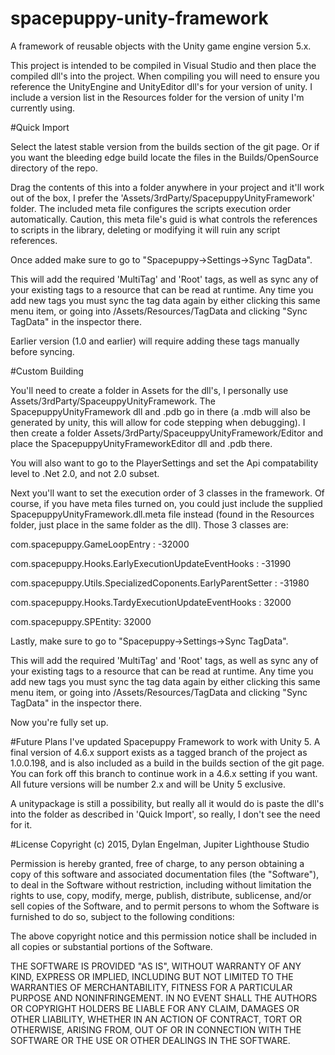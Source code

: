 # spacepuppy-unity-framework
A framework of reusable objects with the Unity game engine version 5.x.

This project is intended to be compiled in Visual Studio and then place the compiled dll's into the project. When compiling you will need to ensure you reference the UnityEngine and UnityEditor dll's for your version of unity. I include a version list in the Resources folder for the version of unity I'm currently using.

#Quick Import

Select the latest stable version from the builds section of the git page. Or if you want the bleeding edge build locate the files in the Builds/OpenSource directory of the repo.

Drag the contents of this into a folder anywhere in your project and it'll work out of the box, I prefer the 'Assets/3rdParty/SpacepuppyUnityFramework' folder. The included meta file configures the scripts execution order automatically. Caution, this meta file's guid is what controls the references to scripts in the library, deleting or modifying it will ruin any script references.

Once added make sure to go to "Spacepuppy->Settings->Sync TagData".

This will add the required 'MultiTag' and 'Root' tags, as well as sync any of your existing tags to a resource that can be read at runtime. Any time you add new tags you must sync the tag data again by either clicking this same menu item, or going into /Assets/Resources/TagData and clicking "Sync TagData" in the inspector there.

Earlier version (1.0 and earlier) will require adding these tags manually before syncing.

#Custom Building

You'll need to create a folder in Assets for the dll's, I personally use Assets/3rdParty/SpaceuppyUnityFramework. The SpacepuppyUnityFramework dll and .pdb go in there (a .mdb will also be generated by unity, this will allow for code stepping when debugging). I then create a folder Assets/3rdParty/SpaceuppyUnityFramework/Editor and place the SpacepuppyUnityFrameworkEditor dll and .pdb there.

You will also want to go to the PlayerSettings and set the Api compatability level to .Net 2.0, and not 2.0 subset.

Next you'll want to set the execution order of 3 classes in the framework. Of course, if you have meta files turned on, you could just include the supplied SpacepuppyUnityFramework.dll.meta file instead (found in the Resources folder, just place in the same folder as the dll). Those 3 classes are:

com.spacepuppy.GameLoopEntry : -32000

com.spacepuppy.Hooks.EarlyExecutionUpdateEventHooks : -31990

com.spacepuppy.Utils.SpecializedCoponents.EarlyParentSetter : -31980

com.spacepuppy.Hooks.TardyExecutionUpdateEventHooks : 32000

com.spacepuppy.SPEntity: 32000

Lastly, make sure to go to "Spacepuppy->Settings->Sync TagData".

This will add the required 'MultiTag' and 'Root' tags, as well as sync any of your existing tags to a resource that can be read at runtime. Any time you add new tags you must sync the tag data again by either clicking this same menu item, or going into /Assets/Resources/TagData and clicking "Sync TagData" in the inspector there.

Now you're fully set up.

#Future Plans
I've updated Spacepuppy Framework to work with Unity 5. A final version of 4.6.x support exists as a tagged branch of the project as 1.0.0.198, and is also included as a build in the builds section of the git page. You can fork off this branch to continue work in a 4.6.x setting if you want. All future versions will be number 2.x and will be Unity 5 exclusive.

A unitypackage is still a possibility, but really all it would do is paste the dll's into the folder as described in 'Quick Import', so really, I don't see the need for it.





#License
Copyright (c) 2015, Dylan Engelman, Jupiter Lighthouse Studio

Permission is hereby granted, free of charge, to any person obtaining a copy of this software and associated documentation files (the "Software"), to deal in the Software without restriction, including without limitation the rights to use, copy, modify, merge, publish, distribute, sublicense, and/or sell copies of the Software, and to permit persons to whom the Software is furnished to do so, subject to the following conditions:

The above copyright notice and this permission notice shall be included in all copies or substantial portions of the Software.

THE SOFTWARE IS PROVIDED "AS IS", WITHOUT WARRANTY OF ANY KIND, EXPRESS OR IMPLIED, INCLUDING BUT NOT LIMITED TO THE WARRANTIES OF MERCHANTABILITY, FITNESS FOR A PARTICULAR PURPOSE AND NONINFRINGEMENT. IN NO EVENT SHALL THE AUTHORS OR COPYRIGHT HOLDERS BE LIABLE FOR ANY CLAIM, DAMAGES OR OTHER LIABILITY, WHETHER IN AN ACTION OF CONTRACT, TORT OR OTHERWISE, ARISING FROM, OUT OF OR IN CONNECTION WITH THE SOFTWARE OR THE USE OR OTHER DEALINGS IN THE SOFTWARE.
